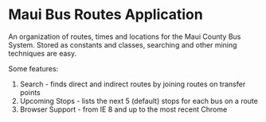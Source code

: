 Maui Bus Routes Application
========

An organization of routes, times and locations for the Maui County Bus System. Stored as constants and classes, searching and other mining techniques are easy. 

Some features:
  1. Search - finds direct and indirect routes by joining routes on transfer points
  2. Upcoming Stops - lists the next 5 (default) stops for each bus on a route
  3. Browser Support - from IE 8 and up to the most recent Chrome
